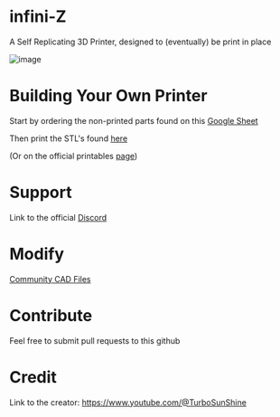 # infini-Z
A Self Replicating 3D Printer, designed to (eventually) be print in place

![image](https://github.com/Boaztheostrich/infini-Z/assets/81034456/aea54891-87b0-4b32-840b-854975f0067e)

# Building Your Own Printer
Start by ordering the non-printed parts found on this [Google Sheet](https://docs.google.com/spreadsheets/d/1Vd80SX14-qx72ak7NC_jT0wCSIyyFi4HcBiPW1vFNDE/edit?usp=sharing)

Then print the STL's found [here](https://github.com/Boaztheostrich/infini-Z/tree/main/Model%20Files)

(Or on the official printables [page](https://www.printables.com/model/581766-infini-z-3d-printer))
# Support

Link to the official [Discord](https://discord.gg/WQZk5RwDKC)

# Modify

[Community CAD Files](https://www.printables.com/model/653131-infini-z-3d-printer-assembly-for-freecad)

# Contribute

Feel free to submit pull requests to this github

# Credit

Link to the creator: https://www.youtube.com/@TurboSunShine
